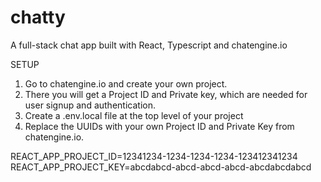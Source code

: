 # chatty
A full-stack chat app built with React, Typescript and chatengine.io

SETUP

1. Go to chatengine.io and create your own project.
2. There you will get a Project ID and Private key, which are needed for user signup and authentication.
3. Create a .env.local file at the top level of your project
4. Replace the UUIDs with your own Project ID and Private Key from chatengine.io.

REACT_APP_PROJECT_ID=12341234-1234-1234-1234-123412341234
REACT_APP_PROJECT_KEY=abcdabcd-abcd-abcd-abcd-abcdabcdabcd
